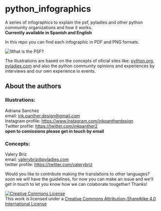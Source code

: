 # python_infographics
A series of infographics to explain the psf, pyladies and other python community organizations and how it works.  
**Currently available in Spanish and English**
  
In this repo you can find each infographic in PDF and PNG formats.  

![What is the PSF?](https://raw.githubusercontent.com/valerybriz/python_infographics/main/english/what_is_the_psf/what_is_the_psf.png)

The illustrations are based on the concepts of oficial sites like: [python.org](https://python.org), [pyladies.com](https://pyladies.com) and also the python community opinions and experiences by interviews and our own experience in events.

## About the authors  
### Illustrations:  
Adriana Sanchez  
email: ink.panther.design@gmail.com  
Instagram profile: https://www.instagram.com/inkpantherdesign    
Twitter profile: https://twitter.com/inkpanther2  
**open to comissions please get in touch by email** 
### Concepts:
Valery Briz  
email: valerybriz@pyladies.com  
twitter profile: https://twitter.com/valerybriz  
  
Would you like to contribute making the translations to other languages? soon we will have the guidelines, for now you can make an issue and we'll get in touch to let you know how we can colaborate tougether! Thanks!  
  
  
<a rel="license" href="http://creativecommons.org/licenses/by-sa/4.0/"><img alt="Creative Commons License" style="border-width:0" src="https://i.creativecommons.org/l/by-sa/4.0/88x31.png" /></a><br />This work is licensed under a <a rel="license" href="http://creativecommons.org/licenses/by-sa/4.0/">Creative Commons Attribution-ShareAlike 4.0 International License</a>  
